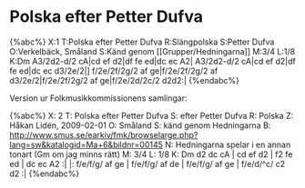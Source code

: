 # Polska efter Petter Dufva

{%abc%}
X:1
T:Polska efter Petter Dufva
R:Slängpolska
S:Petter Dufva
O:Verkelbäck, Småland
S:Känd genom [[Grupper/Hedningarna]]
M:3/4
L:1/8
K:Dm
A3/2d2-d/2 cA|cd ef d2|df fe ed|dc ec A2|
A3/2d2-d/2 cA|cd ef d2|df fe ed|dc ec d3/2e/2|]
f/2e/2f/2g/2 af ge|f/2e/2f/2g/2 af d3/2e/2|f/2e/2f/2g/2 af ge|f/2e/2d/2c/2 d2d2:|
{%endabc%}

Version ur Folkmusikkommissionens samlingar:

{%abc%}
X: 2
T: Polska efter Petter Dufva
S: efter Petter Dufva
R: Polska
Z: Håkan Lidén, 2009-02-01
O: Småland
S: känd genom Hedningarna
B: http://www.smus.se/earkiv/fmk/browselarge.php?lang=sw&katalogid=Ma+6&bildnr=00145
N: Hedningarna spelar i en annan tonart (Gm om jag minns rätt)
M: 3/4
L: 1/8
K: Dm
d2 dc cA | cd ef d2 | f2 fe ed | dc ec A2 :|
|: f/e/f/g/ af ge | f/e/f/g/ af de | f/e/f/g/ af ge | f/e/d/^c/ c2 d2 :|
{%endabc%}

